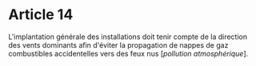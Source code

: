 # Article 14

L'implantation générale des installations doit tenir compte de la direction des vents dominants afin d'éviter la propagation de nappes de gaz combustibles accidentelles vers des feux nus [*pollution atmosphérique*].

